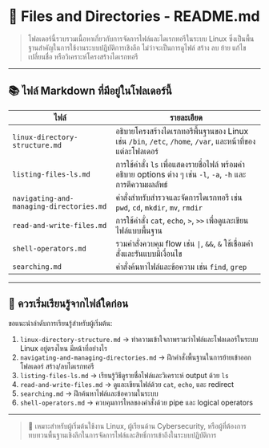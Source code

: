 # 📁 Files and Directories - README.md

> โฟลเดอร์นี้รวบรวมเนื้อหาเกี่ยวกับการจัดการไฟล์และไดเรกทอรีในระบบ Linux ซึ่งเป็นพื้นฐานสำคัญในการใช้งานระบบปฏิบัติการเชิงลึก ไม่ว่าจะเป็นการดูไฟล์ สร้าง ลบ ย้าย แก้ไข เปลี่ยนชื่อ หรือวิเคราะห์โครงสร้างไดเรกทอรี

---

## 📚 ไฟล์ Markdown ที่มีอยู่ในโฟลเดอร์นี้

| ไฟล์ | รายละเอียด |
|------|-------------|
| `linux-directory-structure.md` | อธิบายโครงสร้างไดเรกทอรีพื้นฐานของ Linux เช่น `/bin`, `/etc`, `/home`, `/var`, และหน้าที่ของแต่ละโฟลเดอร์ |
| `listing-files-ls.md` | การใช้คำสั่ง `ls` เพื่อแสดงรายชื่อไฟล์ พร้อมคำอธิบาย options ต่าง ๆ เช่น `-l`, `-a`, `-h` และการตีความผลลัพธ์ |
| `navigating-and-managing-directories.md` | คำสั่งสำหรับสำรวจและจัดการไดเรกทอรี เช่น `pwd`, `cd`, `mkdir`, `mv`, `rmdir` |
| `read-and-write-files.md` | การใช้คำสั่ง `cat`, `echo`, `>`, `>>` เพื่อดูและเขียนไฟล์แบบพื้นฐาน |
| `shell-operators.md` | รวมคำสั่งควบคุม flow เช่น `\|`, `&&`, `&` ใช้เชื่อมคำสั่งและรันแบบมีเงื่อนไข |
| `searching.md` | คำสั่งค้นหาไฟล์และข้อความ เช่น `find`, `grep` |

---

## 🧭 ควรเริ่มเรียนรู้จากไฟล์ใดก่อน

ขอแนะนำลำดับการเรียนรู้สำหรับผู้เริ่มต้น:

1. `linux-directory-structure.md` → ทำความเข้าใจภาพรวมว่าไฟล์และโฟลเดอร์ในระบบ Linux อยู่ตรงไหน มีหน้าที่อย่างไร
2. `navigating-and-managing-directories.md` → ฝึกคำสั่งพื้นฐานในการย้ายเข้าออกโฟลเดอร์ สร้าง/ลบไดเรกทอรี
3. `listing-files-ls.md` → เรียนรู้วิธีดูรายชื่อไฟล์และวิเคราะห์ output ด้วย `ls`
4. `read-and-write-files.md` → ดูและเขียนไฟล์ด้วย `cat`, `echo`, และ redirect
5. `searching.md` → ฝึกค้นหาไฟล์และข้อความในระบบ
6. `shell-operators.md` → ควบคุมการไหลของคำสั่งด้วย pipe และ logical operators

---

> 📘 เหมาะสำหรับผู้เริ่มต้นใช้งาน Linux, ผู้เรียนด้าน Cybersecurity, หรือผู้ที่ต้องการทบทวนพื้นฐานเชิงลึกในการจัดการไฟล์และสิทธิ์การเข้าถึงในระบบปฏิบัติการ
